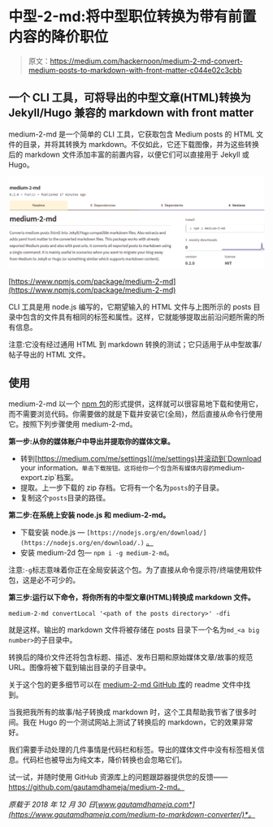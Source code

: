 # 中型-2-md:将中型职位转换为带有前置内容的降价职位

> 原文：<https://medium.com/hackernoon/medium-2-md-convert-medium-posts-to-markdown-with-front-matter-c044e02c3cbb>

## 一个 CLI 工具，可将导出的中型文章(HTML)转换为 Jekyll/Hugo 兼容的 markdown with front matter

medium-2-md 是一个简单的 CLI 工具，它获取包含 Medium posts 的 HTML 文件的目录，并将其转换为 markdown。不仅如此，它还下载图像，并为这些转换后的 markdown 文件添加丰富的前置内容，以便它们可以直接用于 Jekyll 或 Hugo。

![](img/2b3d751301a194a70118677f268ed2e2.png)

[https://www.npmjs.com/package/medium-2-md](https://www.npmjs.com/package/medium-2-md)

CLI 工具是用 node.js 编写的，它期望输入的 HTML 文件与上图所示的 posts 目录中包含的文件具有相同的标签和属性。这样，它就能够提取出前沿问题所需的所有信息。

注意:它没有经过通用 HTML 到 markdown 转换的测试；它只适用于从中型故事/帖子导出的 HTML 文件。

## 使用

medium-2-md 以一个 [npm 包](https://www.npmjs.com/package/medium-2-md)的形式提供，这样就可以很容易地下载和使用它，而不需要浏览代码。你需要做的就是下载并安装它(全局)，然后直接从命令行使用它。按照下列步骤使用 medium-2-md。

**第一步:从你的媒体账户中导出并提取你的媒体文章。**

*   转到[https://medium.com/me/settings](/me/settings)并滚动到`Download your information`。单击下载按钮。这将给你一个包含所有媒体内容的`medium-export.zip`档案。
*   提取。上一步下载的 zip 存档。它将有一个名为`posts`的子目录。
*   复制这个`posts`目录的路径。

**第二步:在系统上安装 node.js 和 medium-2-md。**

*   下载安装 node.js — `[https://nodejs.org/en/download/](https://nodejs.org/en/download/.)` [。](https://nodejs.org/en/download/.)
*   安装 medium-2d 包— `npm i -g medium-2-md`。

注意:`-g`标志意味着你正在全局安装这个包。为了直接从命令提示符/终端使用软件包，这是必不可少的。

**第三步:运行以下命令，将你所有的中型文章(HTML)转换成 markdown 文件。**

```
medium-2-md convertLocal '<path of the posts directory>' -dfi
```

就是这样。输出的 markdown 文件将被存储在 posts 目录下一个名为`md_<a big number>`的子目录中。

转换后的降价文件还将包含标题、描述、发布日期和原始媒体文章/故事的规范 URL。图像将被下载到输出目录的子目录中。

关于这个包的更多细节可以在 [medium-2-md GitHub 库](https://github.com/gautamdhameja/medium-2-md)的 readme 文件中找到。

当我把我所有的故事/帖子转换成 markdown 时，这个工具帮助我节省了很多时间。我在 Hugo 的一个测试网站上测试了转换后的 markdown，它的效果非常好。

我们需要手动处理的几件事情是代码栏和标签。导出的媒体文件中没有标签相关信息。代码栏也被导出为纯文本，降价转换也会忽略它们。

试一试，并随时使用 GitHub 资源库上的问题跟踪器提供您的反馈——https://github.com/gautamdhameja/medium-2-md。

*原载于 2018 年 12 月 30 日*[*www.gautamdhameja.com*](https://www.gautamdhameja.com/medium-to-markdown-converter/)*。*